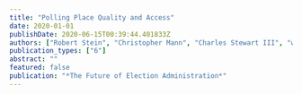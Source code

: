 ```yaml
---
title: "Polling Place Quality and Access"
date: 2020-01-01
publishDate: 2020-06-15T00:39:44.401833Z
authors: ["Robert Stein", "Christopher Mann", "Charles Stewart III", "with Zachary Birenbaum", "Anson Fung", "Jeb Greenberg", "Farhan Kawsar", "Gayle Alberda", "R. Michael Alvarez", "Emily Beaulieu", "Nathaniel A. Birkhead", "Frederick Boehmke", "Joshua Boston", "Barry C. Burden", "Francisco Cantu", "Rachael Cobb", "David Darmofal", "Thomas C. Ellington", "Terri Fine", "Charles J. Finocchiaro", "Michael Gilbert", "Victor Haynes", "Brian Janssen", "David Kimball", "Charles Kromkowski", "Elena Llaudet", "Ken Mayer", "Matthew R. Miles", "David Miller", "Lindsay Nielson", "Yu Ouyang", "Costas Panagopoulos", "Andrew Reeves", "Min Hee Seo", "Haley Simmons", "Corwin Smidt", "Rachel VanSickle-Ward", "Jennifer Nicoll Victor", "Abby Wood", "Julie Wronski"]
publication_types: ["6"]
abstract: ""
featured: false
publication: "*The Future of Election Administration*"
---
```


